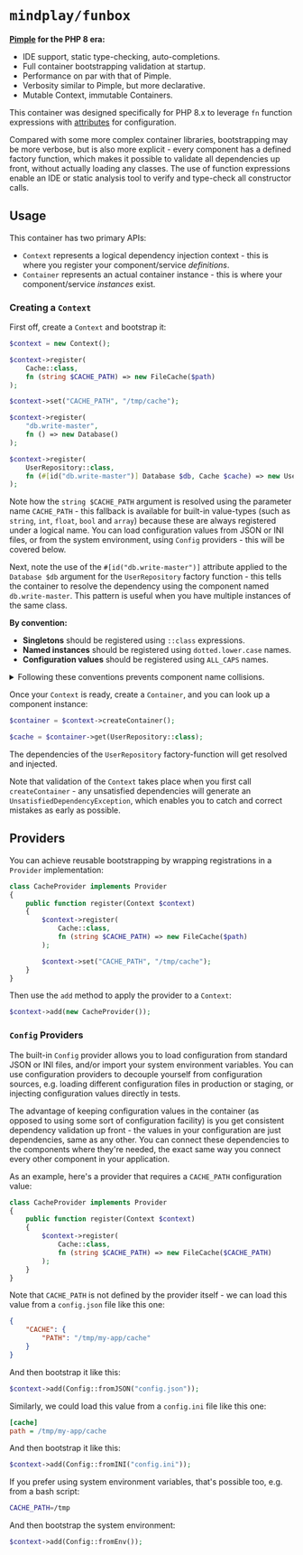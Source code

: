 # `mindplay/funbox`

**[Pimple](https://github.com/silexphp/Pimple) for the PHP 8 era:**

* IDE support, static type-checking, auto-completions.
* Full container bootstrapping validation at startup.
* Performance on par with that of Pimple.
* Verbosity similar to Pimple, but more declarative.
* Mutable Context, immutable Containers.

This container was designed specifically for PHP 8.x to leverage `fn` function expressions with [attributes](https://www.php.net/manual/en/language.attributes.overview.php) for configuration.

Compared with some more complex container libraries, bootstrapping may be more verbose, but is also more explicit - every component has a defined factory function, which makes it possible to validate all dependencies up front, without actually loading any classes. The use of function expressions enable an IDE or static analysis tool to verify and type-check all constructor calls.

## Usage

This container has two primary APIs:

- `Context` represents a logical dependency injection context - this is where you register your component/service *definitions*.
- `Container` represents an actual container instance - this is where your component/service *instances* exist.

### Creating a `Context`

First off, create a `Context` and bootstrap it:

```php
$context = new Context();

$context->register(
    Cache::class,
    fn (string $CACHE_PATH) => new FileCache($path)
);

$context->set("CACHE_PATH", "/tmp/cache");

$context->register(
    "db.write-master",
    fn () => new Database()
);

$context->register(
    UserRepository::class,
    fn (#[id("db.write-master")] Database $db, Cache $cache) => new UserRepository($db, $cache)
);
```

Note how the `string $CACHE_PATH` argument is resolved using the parameter name `CACHE_PATH` - this fallback is available for built-in value-types (such as `string`, `int`, `float`, `bool` and `array`) because these are always registered under a logical name. You can load configuration values from JSON or INI files, or from the system environment, using `Config` providers - this will be covered below.

Next, note the use of the `#[id("db.write-master")]` attribute applied to the `Database $db` argument for the `UserRepository` factory function - this tells the container to resolve the dependency using the component named `db.write-master`. This pattern is useful when you have multiple instances of the same class.

**By convention:**

- **Singletons** should be registered using `::class` expressions.
- **Named instances** should be registered using `dotted.lower.case` names.
- **Configuration values** should be registered using `ALL_CAPS` names.

<details>
<summary>Following these conventions prevents component name collisions.</summary>

> <br>
> If you're wondering how or why, here's a longer explanation:
>
> Registering configuration values such as `CACHE_PATH` under an ALL-CAPS name ensures you can use them in function expressions, such as `fn (string $CACHE_PATH)`, without needing an `id` attribute.
>
> Registering named instances under dotted names such as `db.write-master` conversely ensures they cannot accidentally be referenced in function expressions without an `id` attribute - because you can't use characters like dots or hyphens in argument names.
>
> As for singletons, such as `ClassName::class` or `InterfaceName::class`, these are always referenced with a type-hint in function expressions, such as `fn (Cache $cache)` - since these type-hints are *not* built-in value-types such as `int`, `string`, `float`, etc.

</details>

Once your `Context` is ready, create a `Container`, and you can look up a component instance:

```php
$container = $context->createContainer();

$cache = $container->get(UserRepository::class);
```

The dependencies of the `UserRepository` factory-function will get resolved and injected.

Note that validation of the `Context` takes place when you first call `createContainer` - any
unsatisfied dependencies will generate an `UnsatisfiedDependencyException`, which enables you to
catch and correct mistakes as early as possible.

## Providers

You can achieve reusable bootstrapping by wrapping registrations in a `Provider` implementation:

```php
class CacheProvider implements Provider
{
    public function register(Context $context)
    {
        $context->register(
            Cache::class,
            fn (string $CACHE_PATH) => new FileCache($path)
        );

        $context->set("CACHE_PATH", "/tmp/cache");
    }
}
```

Then use the `add` method to apply the provider to a `Context`:

```php
$context->add(new CacheProvider());
```

### `Config` Providers

The built-in `Config` provider allows you to load configuration from standard JSON or INI files, and/or import your system environment variables. You can use configuration providers to decouple yourself from configuration sources, e.g. loading different configuration files in production or staging, or injecting configuration values directly in tests.

The advantage of keeping configuration values in the container (as opposed to using some sort of configuration facility) is you get consistent dependency validation up front - the values in your configuration are just dependencies, same as any other. You can connect these dependencies to the components where they're needed, the exact same way you connect every other component in your application.

As an example, here's a provider that requires a `CACHE_PATH` configuration value:

```php
class CacheProvider implements Provider
{
    public function register(Context $context)
    {
        $context->register(
            Cache::class,
            fn (string $CACHE_PATH) => new FileCache($CACHE_PATH)
        );
    }
}
```

Note that `CACHE_PATH` is not defined by the provider itself - we can load this value from a `config.json` file like this one:

```json
{
    "CACHE": {
        "PATH": "/tmp/my-app/cache"
    }
}
```

And then bootstrap it like this:

```php
$context->add(Config::fromJSON("config.json"));
```

Similarly, we could load this value from a `config.ini` file like this one:

```ini
[cache]
path = /tmp/my-app/cache
```

And then bootstrap it like this:

```php
$context->add(Config::fromINI("config.ini"));
```

If you prefer using system environment variables, that's possible too, e.g. from a bash script:

```bash
CACHE_PATH=/tmp
```

And then bootstrap the system environment:

```php
$context->add(Config::fromEnv());
```
